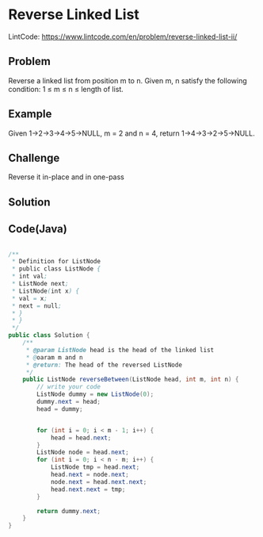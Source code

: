 Reverse Linked List
===

LintCode: https://www.lintcode.com/en/problem/reverse-linked-list-ii/

Problem
-------

Reverse a linked list from position m to n. Given m, n satisfy the following condition: 1 ≤ m ≤ n ≤ length of list.

Example
-------

Given 1->2->3->4->5->NULL, m = 2 and n = 4, return 1->4->3->2->5->NULL.

Challenge
---------

Reverse it in-place and in one-pass

Solution
--------


Code(Java)
----------

```java

/**
 * Definition for ListNode
 * public class ListNode {
 * int val;
 * ListNode next;
 * ListNode(int x) {
 * val = x;
 * next = null;
 * }
 * }
 */
public class Solution {
    /**
     * @param ListNode head is the head of the linked list
     * @oaram m and n
     * @return: The head of the reversed ListNode
     */
    public ListNode reverseBetween(ListNode head, int m, int n) {
        // write your code
        ListNode dummy = new ListNode(0);
        dummy.next = head;
        head = dummy;


        for (int i = 0; i < m - 1; i++) {
            head = head.next;
        }
        ListNode node = head.next;
        for (int i = 0; i < n - m; i++) {
            ListNode tmp = head.next;
            head.next = node.next;
            node.next = head.next.next;
            head.next.next = tmp;
        }

        return dummy.next;
    }
}


```